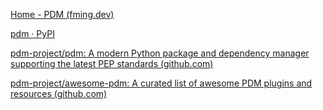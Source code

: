 [Home - PDM (fming.dev)](https://pdm.fming.dev/latest/)

[pdm · PyPI](https://pypi.org/project/pdm/)

[pdm-project/pdm: A modern Python package and dependency manager supporting the latest PEP standards (github.com)](https://github.com/pdm-project/pdm)

[pdm-project/awesome-pdm: A curated list of awesome PDM plugins and resources (github.com)](https://github.com/pdm-project/awesome-pdm)